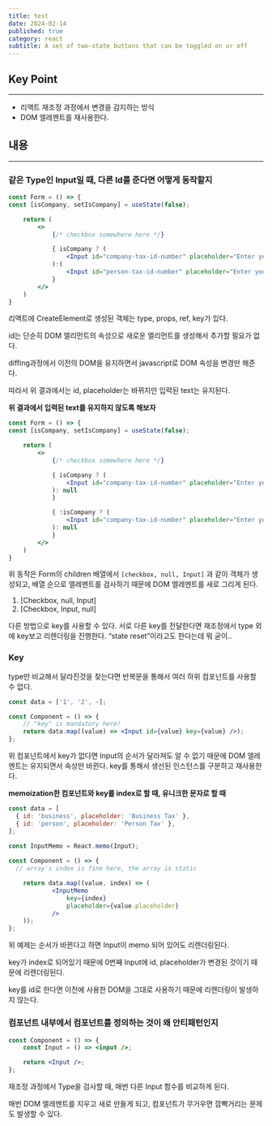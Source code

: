 ```yaml
---
title: test
date: 2024-02-14
published: true
category: react
subtitle: A set of two-state buttons that can be toggled on or off
---
```


## Key Point

---

- 리액트 재조정 과정에서 변경을 감지하는 방식
- DOM 엘레멘트를 재사용한다.

## 내용

---

### 같은 Type인 Input일 때, 다른 Id를 준다면 어떻게 동작할지

```jsx
const Form = () => {
const [isCompany, setIsCompany] = useState(false);

	return ( 
		<>
			{/* checkbox somewhere here */} 

			{ isCompany ? (
				<Input id="company-tax-id-number" placeholder="Enter you company Tax ID" ... />
			):(
				<Input id="person-tax-id-number" placeholder="Enter you personal Tax ID" ... /> )
			}
		</> 
	)
}
```

리액트에 CreateElement로 생성된 객체는 type, props, ref, key가 있다.

id는 단순히 DOM 엘리먼트의 속성으로 새로운 엘리먼트를 생성해서 추가할 필요가 없다.

diffing과정에서 이전의 DOM을 유지하면서 javascript로 DOM 속성을 변경만 해준다.

따라서 위 결과에서는 id, placeholder는 바뀌지만 입력된 text는 유지된다.

**위 결과에서 입력된 text를 유지하지 않도록 해보자**

```jsx
const Form = () => {
const [isCompany, setIsCompany] = useState(false);

	return ( 
		<>
			{/* checkbox somewhere here */} 

			{ isCompany ? (
				<Input id="company-tax-id-number" placeholder="Enter you company Tax ID" ... />
			): null
			}

			{ !isCompany ? (
				<Input id="company-tax-id-number" placeholder="Enter you company Tax ID" ... />
			): null
			}
		</> 
	)
}
```

위 동작은 Form의 children 배열에서 `[checkbox, null, Input]` 과 같이 객체가 생성되고, 배열 순으로 엘레멘트를 검사하기 때문에 DOM 엘레멘트를 새로 그리게 된다.

1. [Checkbox, null, Input]
2. [Checkbox, Input, null]

다른 방법으로 key를 사용할 수 있다. 서로 다른 key를 전달한다면 재조정에서 type 외에 key보고 리렌더링을 진행한다. “state reset”이라고도 한다는데 뭐 굳이..

### Key

type만 비교해서 달라진것을 찾는다면 반복문을 통해서 여러 하위 컴포넌트를 사용할 수 없다.

```jsx
const data = ['1', '2', ~];

const Component = () => {
	// "key" is mandatory here!
	return data.map((value) => <Input id={value} key={value} />);
};
```

위 컴포넌트에서 key가 없다면 Input의 순서가 달라져도 알 수 없기 때문에 DOM 엘레멘트는 유지되면서 속성만 바뀐다. key를 통해서 생선된 인스턴스를 구분하고 재사용한다.

**memoization한 컴포넌트와 key를 index로 할 때, 유니크한 문자로 할 때**

```jsx
const data = [
  { id: 'business', placeholder: 'Business Tax' },
  { id: 'person', placeholder: 'Person Tax' },
];

const InputMemo = React.memo(Input);
 
const Component = () => {
  // array's index is fine here, the array is static

	return data.map((value, index) => ( 
			<InputMemo
				key={index}
				placeholder={value.placeholder} 
			/>
	)); 
};
```

위 예제는 순서가 바뀐다고 하면 Input이 memo 되어 있어도 리렌더링된다.

key가 index로 되어있기 때문에 0번째 Input에 id, placeholder가 변경된 것이기 때문에 리렌더링된다.

key를 id로 한다면 이전에 사용한 DOM을 그대로 사용하기 때문에 리렌더링이 발생하지 않는다.

### 컴포넌트 내부에서 컴포넌트를 정의하는 것이 왜 안티패턴인지

```jsx
const Component = () => {
	const Input = () => <input />;

	return <Input />;
};
```

재조정 과정에서 Type을 검사할 때, 매번 다른 Input 함수를 비교하게 된다.

매번 DOM 엘레멘트를 지우고 새로 만들게 되고, 컴포넌트가 무거우면 깜빡거리는 문제도 발생할 수 있다.